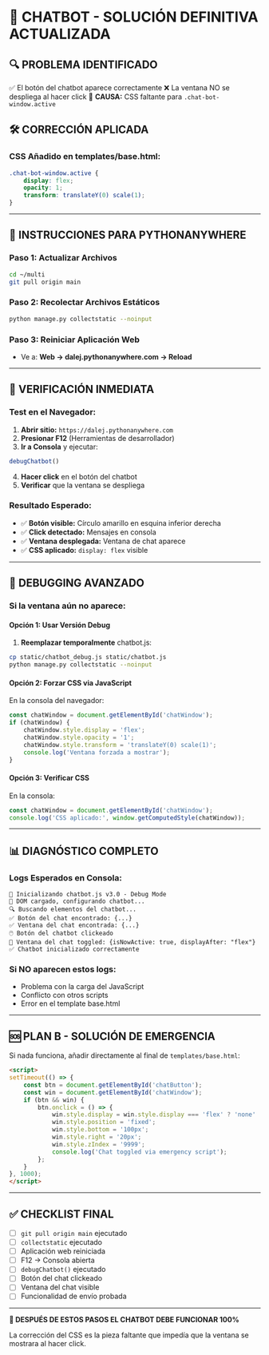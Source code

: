 # 🚨 CHATBOT - SOLUCIÓN DEFINITIVA ACTUALIZADA

## 🔍 **PROBLEMA IDENTIFICADO**
✅ El botón del chatbot aparece correctamente
❌ La ventana NO se despliega al hacer click
🎯 **CAUSA:** CSS faltante para `.chat-bot-window.active`

## 🛠️ **CORRECCIÓN APLICADA**

### **CSS Añadido en templates/base.html:**
```css
.chat-bot-window.active {
    display: flex;
    opacity: 1;
    transform: translateY(0) scale(1);
}
```

---

## 🚀 **INSTRUCCIONES PARA PYTHONANYWHERE**

### **Paso 1: Actualizar Archivos**
```bash
cd ~/multi
git pull origin main
```

### **Paso 2: Recolectar Archivos Estáticos**
```bash
python manage.py collectstatic --noinput
```

### **Paso 3: Reiniciar Aplicación Web**
- Ve a: **Web → dalej.pythonanywhere.com → Reload**

---

## 🧪 **VERIFICACIÓN INMEDIATA**

### **Test en el Navegador:**
1. **Abrir sitio:** `https://dalej.pythonanywhere.com`
2. **Presionar F12** (Herramientas de desarrollador)
3. **Ir a Consola** y ejecutar:
```javascript
debugChatbot()
```
4. **Hacer click** en el botón del chatbot
5. **Verificar** que la ventana se despliega

### **Resultado Esperado:**
- ✅ **Botón visible:** Círculo amarillo en esquina inferior derecha
- ✅ **Click detectado:** Mensajes en consola
- ✅ **Ventana desplegada:** Ventana de chat aparece
- ✅ **CSS aplicado:** `display: flex` visible

---

## 🔧 **DEBUGGING AVANZADO**

### **Si la ventana aún no aparece:**

#### **Opción 1: Usar Versión Debug**
1. **Reemplazar temporalmente** chatbot.js:
```bash
cp static/chatbot_debug.js static/chatbot.js
python manage.py collectstatic --noinput
```

#### **Opción 2: Forzar CSS via JavaScript**
En la consola del navegador:
```javascript
const chatWindow = document.getElementById('chatWindow');
if (chatWindow) {
    chatWindow.style.display = 'flex';
    chatWindow.style.opacity = '1';
    chatWindow.style.transform = 'translateY(0) scale(1)';
    console.log('Ventana forzada a mostrar');
}
```

#### **Opción 3: Verificar CSS**
En la consola:
```javascript
const chatWindow = document.getElementById('chatWindow');
console.log('CSS aplicado:', window.getComputedStyle(chatWindow));
```

---

## 📊 **DIAGNÓSTICO COMPLETO**

### **Logs Esperados en Consola:**
```
🤖 Inicializando chatbot.js v3.0 - Debug Mode
📱 DOM cargado, configurando chatbot...
🔍 Buscando elementos del chatbot...
✅ Botón del chat encontrado: {...}
✅ Ventana del chat encontrada: {...}
🖱️ Botón del chatbot clickeado
💬 Ventana del chat toggled: {isNowActive: true, displayAfter: "flex"}
✅ Chatbot inicializado correctamente
```

### **Si NO aparecen estos logs:**
- Problema con la carga del JavaScript
- Conflicto con otros scripts
- Error en el template base.html

---

## 🆘 **PLAN B - SOLUCIÓN DE EMERGENCIA**

Si nada funciona, añadir directamente al final de `templates/base.html`:

```html
<script>
setTimeout(() => {
    const btn = document.getElementById('chatButton');
    const win = document.getElementById('chatWindow');
    if (btn && win) {
        btn.onclick = () => {
            win.style.display = win.style.display === 'flex' ? 'none' : 'flex';
            win.style.position = 'fixed';
            win.style.bottom = '100px';
            win.style.right = '20px';
            win.style.zIndex = '9999';
            console.log('Chat toggled via emergency script');
        };
    }
}, 1000);
</script>
```

---

## ✅ **CHECKLIST FINAL**

- [ ] `git pull origin main` ejecutado
- [ ] `collectstatic` ejecutado  
- [ ] Aplicación web reiniciada
- [ ] F12 → Consola abierta
- [ ] `debugChatbot()` ejecutado
- [ ] Botón del chat clickeado
- [ ] Ventana del chat visible
- [ ] Funcionalidad de envío probada

---

**🎯 DESPUÉS DE ESTOS PASOS EL CHATBOT DEBE FUNCIONAR 100%**

La corrección del CSS es la pieza faltante que impedía que la ventana se mostrara al hacer click.
